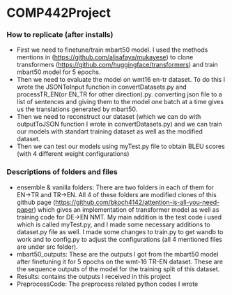 # COMP442Project

### How to replicate (after installs)
- First we need to finetune/train mbart50 model. I used the methods mentions in (https://github.com/alisafaya/mukayese) to clone transformers (https://github.com/huggingface/transformers) and train mbart50 model for 5 epochs.
- Then we need to evaluate the model on wmt16 en-tr dataset. To do this I wrote the JSONToInput function in convertDatasets.py and processTR_EN(or EN_TR for other direction).py. converting json file to a list of sentences and giving them to the model one batch at a time gives us the translations generated by mbart50.
- Then we need to reconstruct our dataset (which we can do with outputToJSON function I wrote in convertDatasets.py) and we can train our models with standart training dataset as well as the modified dataset.
- Then we can test our models using myTest.py file to obtain BLEU scores (with 4 different weight configurations)
### Descriptions of folders and files
- ensemble & vanilla folders: There are two folders in each of them for EN->TR and TR->EN. All 4 of these folders are modified clones of this github page (https://github.com/bkoch4142/attention-is-all-you-need-paper) which gives an implementation of transformer model as well as training code for DE->EN NMT. My main addition is the test code i used which is called myTest.py, and I made some necessary additions to dataset.py file as well. I made some changes to train.py to get wandb to work and to config.py to adjust the configurations (all 4 mentioned files are under src folder).
- mbart50_outputs: These are the outputs I got from the mbart50 model after finetuning it for 5 epochs on the wmt-16 TR-EN dataset. These are the sequence outputs of the model for the training split of this dataset.
- Results: contains the outputs I received in this project
- PreprocessCode: The preprocess related python codes I wrote
